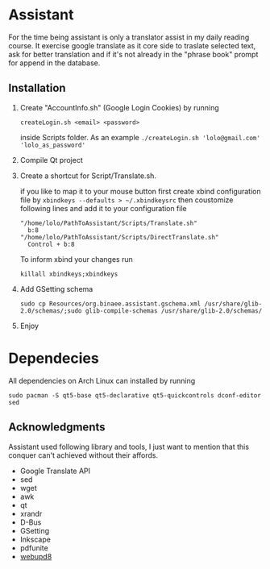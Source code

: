 # Assistant
For the time being assistant is only a translator assist in my daily reading course.
It exercise google translate as it core side to traslate selected text, ask for better translation and if it's not already in the "phrase book" prompt for append in the database.

## Installation
1. Create "AccountInfo.sh" (Google Login Cookies) by running

	```
	createLogin.sh <email> <password>
	```
	
	inside Scripts folder. As an example `./createLogin.sh 'lolo@gmail.com' 'lolo_as_password'`

2. Compile Qt project
3. Create a shortcut for Script/Translate.sh. 

	if you like to map it to your mouse button first create xbind configuration file by
	`xbindkeys --defaults > ~/.xbindkeysrc`
	then coustomize following lines and add it to your configuration file
	
	```
	"/home/lolo/PathToAssistant/Scripts/Translate.sh"
	  b:8
	"/home/lolo/PathToAssistant/Scripts/DirectTranslate.sh"
	  Control + b:8
	```
	
	To inform xbind your changes run
	
	`killall xbindkeys;xbindkeys`
	
4. Add GSetting schema
	```
	sudo cp Resources/org.binaee.assistant.gschema.xml /usr/share/glib-2.0/schemas/;sudo glib-compile-schemas /usr/share/glib-2.0/schemas/
	```
5. Enjoy

# Dependecies
All dependencies on Arch Linux can installed by running
```
sudo pacman -S qt5-base qt5-declarative qt5-quickcontrols dconf-editor sed
```

## Acknowledgments
Assistant used following library and tools, I just want to mention that this conquer can't achieved without their affords.
- Google Translate API
- sed
- wget
- awk
- qt
- xrandr
- D-Bus
- GSetting
- Inkscape
- pdfunite
- [webupd8](http://www.webupd8.org/2016/03/translate-any-text-you-select-on-your.html)
